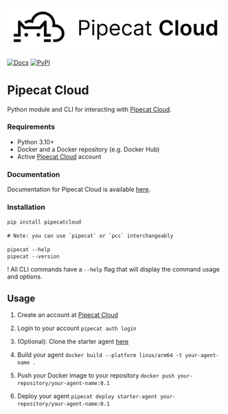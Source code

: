 
<h1><div align="center">
 <img alt="pipecat cloud" width="500px" height="auto" src="./pipecat-cloud.png">
</div></h1>


[![Docs](https://img.shields.io/badge/documentation-blue)](https://docs.pipecat.cloud)
[![PyPI](https://img.shields.io/pypi/v/pipecatcloud)](https://pypi.org/project/pipecatcloud)

# Pipecat Cloud

Python module and CLI for interacting with [Pipecat Cloud](https://pipecat.cloud).

### Requirements

- Python 3.10+
- Docker and a Docker repository (e.g. Docker Hub)
- Active [Pipecat Cloud](https://dashboard.pipecat.cloud)
 account

### Documentation

Documentation for Pipecat Cloud is available [here](https://docs.pipecat.cloud).

### Installation

```shell
pip install pipecatcloud

# Note: you can use `pipecat` or `pcc` interchangeably

pipecat --help
pipecat --version
```

! All CLI commands have a `--help` flag that will display the command usage and options.

## Usage

1. Create an account at [Pipecat Cloud](https://pipecat.cloud)

2. Login to your account `pipecat auth login`

3. (Optional): Clone the starter agent [here](https://github.com/pipecat-ai/pipecat-cloud-starter-agent)

4. Build your agent `docker build --platform linux/arm64 -t your-agent-name .`

5. Push your Docker image to your repository `docker push your-repository/your-agent-name:0.1`

6. Deploy your agent `pipecat deploy starter-agent your-repository/your-agent-name:0.1`


